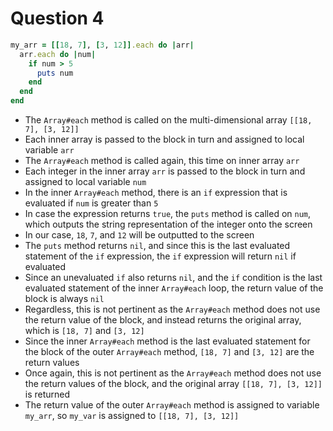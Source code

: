 # Question 4

```ruby
my_arr = [[18, 7], [3, 12]].each do |arr|
  arr.each do |num|
    if num > 5
      puts num
    end
  end
end
```

* The `Array#each` method is called on the multi-dimensional array `[[18, 7], [3, 12]]`
* Each inner array is passed to the block in turn and assigned to local variable `arr`
* The `Array#each` method is called again, this time on inner array `arr`
* Each integer in the inner array `arr` is passed to the block in turn and assigned to local variable `num`
* In the inner `Array#each` method, there is an `if` expression that is evaluated if `num` is greater than `5`
* In case the expression returns `true`, the `puts` method is called on `num`, which outputs the string representation of the integer onto the screen
* In our case, `18`, `7`, and `12` will be outputted to the screen
* The `puts` method returns `nil`, and since this is the last evaluated statement of the `if` expression, the `if` expression will return `nil` if evaluated
* Since an unevaluated `if` also returns `nil`, and the `if` condition is the last evaluated statement of the inner `Array#each` loop, the return value of the block is always `nil`
* Regardless, this is not pertinent as the `Array#each` method does not use the return value of the block, and instead returns the original array, which is `[18, 7]` and `[3, 12]`
* Since the inner `Array#each` method is the last evaluated statement for the block of the outer `Array#each` method, `[18, 7]` and `[3, 12]` are the return values
* Once again, this is not pertinent as the `Array#each` method does not use the return values of the block, and the original array `[[18, 7], [3, 12]]` is returned
* The return value of the outer `Array#each` method is assigned to variable `my_arr`, so `my_var` is assigned to `[[18, 7], [3, 12]]`
